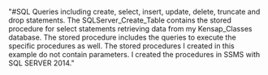 "#SQL Queries including create, select, insert, update, delete, truncate and drop statements.
The SQLServer_Create_Table contains the stored procedure for select statements retrieving data from my
Kensap_Classes database. The stored procedure includes the queries to execute the specific procedures as well. The stored procedures I created 
in this example do not contain parameters. I created the procedures in SSMS with SQL SERVER 2014."

